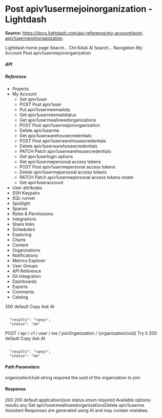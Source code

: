 # Post apiv1usermejoinorganization - Lightdash

**Source:** https://docs.lightdash.com/api-reference/my-account/post-apiv1usermejoinorganization

Lightdash home page
Search...
Ctrl KAsk AI
Search...
Navigation
My Account
Post apiv1usermejoinorganization
##### API


##### Reference
  * Projects
  * My Account
    * Get apiv1user
    * POST
Post apiv1user
    * Put apiv1usermeemailotp
    * Get apiv1usermeemailstatus
    * Get apiv1usermeallowedorganizations
    * POST
Post apiv1usermejoinorganization
    * Delete apiv1userme
    * Get apiv1userwarehousecredentials
    * POST
Post apiv1userwarehousecredentials
    * Delete apiv1userwarehousecredentials
    * PATCH
Patch apiv1userwarehousecredentials
    * Get apiv1userlogin options
    * Get apiv1usermepersonal access tokens
    * POST
Post apiv1usermepersonal access tokens
    * Delete apiv1usermepersonal access tokens
    * PATCH
Patch apiv1usermepersonal access tokens rotate
    * Get apiv1useraccount
  * User attributes
  * SSH Keypairs
  * SQL runner
  * Spotlight
  * Spaces
  * Roles & Permissions
  * Integrations
  * Share links
  * Schedulers
  * Exploring
  * Charts
  * Content
  * Organizations
  * Notifications
  * Metrics Explorer
  * User Groups
  * API Reference
  * Git Integration
  * Dashboards
  * Exports
  * Comments
  * Catalog


200
default
Copy
Ask AI
```

  "results": "<any>",
  "status": "ok"

```

POST
/
api
/
v1
/
user
/
me
/
joinOrganization
/
{organizationUuid}
Try it
200
default
Copy
Ask AI
```

  "results": "<any>",
  "status": "ok"

```

#### Path Parameters
organizationUuid
string
required
the uuid of the organization to join
#### Response
200
200 default
application/json
status
enum<string>
required
Available options: 
results
any
Get apiv1usermeallowedorganizationsDelete apiv1userme
Assistant
Responses are generated using AI and may contain mistakes.


